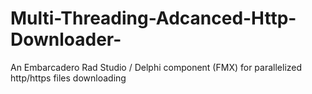 # Multi-Threading-Adcanced-Http-Downloader-
An Embarcadero Rad Studio / Delphi component (FMX) for parallelized http/https files downloading
